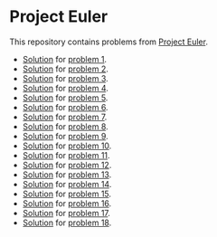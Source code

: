 # Project Euler

This repository contains problems from [Project Euler](https://projecteuler.net/).

* [Solution](https://github.com/cciprianmihai/ProjectEuler/blob/master/p1.py) for [problem 1](https://projecteuler.net/problem=1).
* [Solution](https://github.com/cciprianmihai/ProjectEuler/blob/master/p2.py) for [problem 2](https://projecteuler.net/problem=2).
* [Solution](https://github.com/cciprianmihai/ProjectEuler/blob/master/p3.py) for [problem 3](https://projecteuler.net/problem=3).
* [Solution](https://github.com/cciprianmihai/ProjectEuler/blob/master/p4.py) for [problem 4](https://projecteuler.net/problem=4).
* [Solution](https://github.com/cciprianmihai/ProjectEuler/blob/master/p5.py) for [problem 5](https://projecteuler.net/problem=5).
* [Solution](https://github.com/cciprianmihai/ProjectEuler/blob/master/p6.py) for [problem 6](https://projecteuler.net/problem=6).
* [Solution](https://github.com/cciprianmihai/ProjectEuler/blob/master/p7.py) for [problem 7](https://projecteuler.net/problem=7).
* [Solution](https://github.com/cciprianmihai/ProjectEuler/blob/master/p8.py) for [problem 8](https://projecteuler.net/problem=8).
* [Solution](https://github.com/cciprianmihai/ProjectEuler/blob/master/p9.py) for [problem 9](https://projecteuler.net/problem=9).
* [Solution](https://github.com/cciprianmihai/ProjectEuler/blob/master/p10.py) for [problem 10](https://projecteuler.net/problem=10).
* [Solution](https://github.com/cciprianmihai/ProjectEuler/blob/master/p11.py) for [problem 11](https://projecteuler.net/problem=11).
* [Solution](https://github.com/cciprianmihai/ProjectEuler/blob/master/p12.py) for [problem 12](https://projecteuler.net/problem=12).
* [Solution](https://github.com/cciprianmihai/ProjectEuler/blob/master/p13.py) for [problem 13](https://projecteuler.net/problem=13).
* [Solution](https://github.com/cciprianmihai/ProjectEuler/blob/master/p14.py) for [problem 14](https://projecteuler.net/problem=14).
* [Solution](https://github.com/cciprianmihai/ProjectEuler/blob/master/p15.py) for [problem 15](https://projecteuler.net/problem=15).
* [Solution](https://github.com/cciprianmihai/ProjectEuler/blob/master/p16.py) for [problem 16](https://projecteuler.net/problem=16).
* [Solution](https://github.com/cciprianmihai/ProjectEuler/blob/master/p17.py) for [problem 17](https://projecteuler.net/problem=17).
* [Solution](https://github.com/cciprianmihai/ProjectEuler/blob/master/p18.py) for [problem 18](https://projecteuler.net/problem=18).

